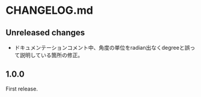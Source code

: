# CHANGELOG.md

## Unreleased changes

- ドキュメンテーションコメント中、角度の単位をradian出なくdegreeと誤って説明している箇所の修正。

## 1.0.0

First release.
